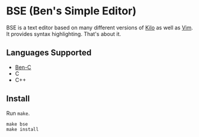 # BSE (Ben's Simple Editor)
BSE is a text editor based on many different versions of [Kilo](https://github.com/antirez/kilo) as well as [Vim](https://github.com/vim/vim). It provides syntax highlighting. That's about it.

## Languages Supported
- [Ben-C](https://github.com/btd2010/benc)
- C
- C++

## Install
Run ``make``.
```
make bse
make install
```
